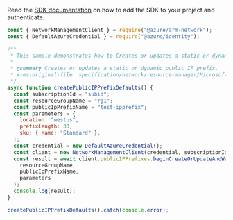 Read the [SDK documentation](https://github.com/Azure/azure-sdk-for-js/blob/%40azure%2Farm-network_27.0.0/sdk/network/arm-network/README.md) on how to add the SDK to your project and authenticate.

```javascript
const { NetworkManagementClient } = require("@azure/arm-network");
const { DefaultAzureCredential } = require("@azure/identity");

/**
 * This sample demonstrates how to Creates or updates a static or dynamic public IP prefix.
 *
 * @summary Creates or updates a static or dynamic public IP prefix.
 * x-ms-original-file: specification/network/resource-manager/Microsoft.Network/stable/2021-05-01/examples/PublicIpPrefixCreateDefaults.json
 */
async function createPublicIPPrefixDefaults() {
  const subscriptionId = "subid";
  const resourceGroupName = "rg1";
  const publicIpPrefixName = "test-ipprefix";
  const parameters = {
    location: "westus",
    prefixLength: 30,
    sku: { name: "Standard" },
  };
  const credential = new DefaultAzureCredential();
  const client = new NetworkManagementClient(credential, subscriptionId);
  const result = await client.publicIPPrefixes.beginCreateOrUpdateAndWait(
    resourceGroupName,
    publicIpPrefixName,
    parameters
  );
  console.log(result);
}

createPublicIPPrefixDefaults().catch(console.error);
```

